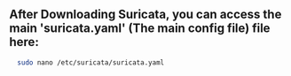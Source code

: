 ## After Downloading Suricata, you can access the main 'suricata.yaml' (The main config file) file here:
```bash
  sudo nano /etc/suricata/suricata.yaml
